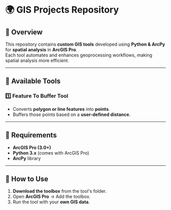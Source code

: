 # 🌍 GIS Projects Repository

## 📌 Overview
This repository contains **custom GIS tools** developed using **Python & ArcPy** for **spatial analysis** in **ArcGIS Pro**.  
Each tool automates and enhances geoprocessing workflows, making spatial analysis more efficient.

---

## 📂 Available Tools
### 1️⃣ **Feature To Buffer Tool**
- Converts **polygon or line features** into **points**.
- Buffers those points based on a **user-defined distance**.

---

## 🔧 Requirements
- **ArcGIS Pro (3.0+)**
- **Python 3.x** (comes with ArcGIS Pro)
- **ArcPy** library

---

## 🚀 How to Use
1. **Download the toolbox** from the tool's folder.
2. Open **ArcGIS Pro** → Add the toolbox.
3. Run the tool with your **own GIS data**.
